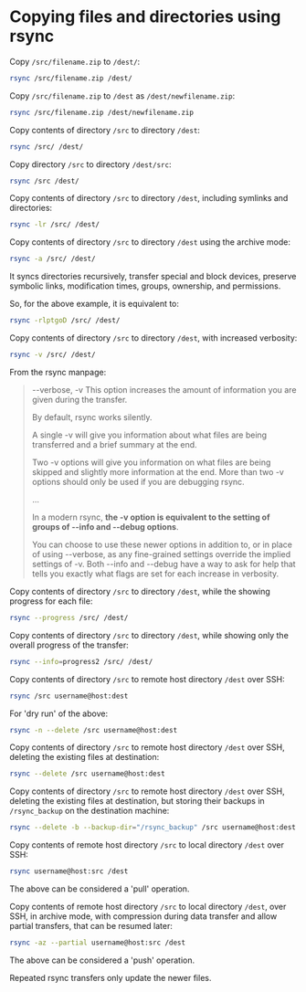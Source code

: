 # Copying files and directories using rsync

Copy `/src/filename.zip` to `/dest/`:

```sh
rsync /src/filename.zip /dest/
```

Copy `/src/filename.zip` to `/dest` as `/dest/newfilename.zip`:

```sh
rsync /src/filename.zip /dest/newfilename.zip
```

Copy contents of directory `/src` to directory `/dest`:

```sh
rsync /src/ /dest/
```

Copy directory `/src` to directory `/dest/src`:

```sh
rsync /src /dest/
```

Copy contents of directory `/src` to directory `/dest`, including symlinks and directories:

```sh
rsync -lr /src/ /dest/
```

Copy contents of directory `/src` to directory `/dest` using the archive mode:

```sh
rsync -a /src/ /dest/
```

It syncs directories recursively, transfer special and block devices, preserve symbolic links, modification times, groups, ownership, and permissions.

So, for the above example, it is equivalent to:

```sh
rsync -rlptgoD /src/ /dest/
```

Copy contents of directory `/src` to directory `/dest`, with increased verbosity:

```sh
rsync -v /src/ /dest/
```

From the rsync manpage:

> --verbose, -v
> This option increases the amount of information you are given during the transfer. 
>
> By default, rsync works silently.
>
> A single -v will give you information about what files are being transferred and a brief summary at the end. 
>
> Two -v options will give you information on what files are being skipped and slightly more information at the end. More than two -v options should only be used if you are debugging rsync.
>
> ...
>
> In a modern rsync, **the -v option is equivalent to the setting of groups of --info and --debug options**.
>
> You can choose to use these newer options in addition to, or in place of using --verbose, as any fine-grained settings override the implied settings of -v. Both --info and --debug have a way to ask for help that tells you exactly what flags are set for each increase in verbosity.

Copy contents of directory `/src` to directory `/dest`, while the showing progress for each file:
```sh
rsync --progress /src/ /dest/
```

Copy contents of directory `/src` to directory `/dest`, while showing only the overall progress of the transfer:

```sh
rsync --info=progress2 /src/ /dest/
```

Copy contents of directory `/src` to remote host directory `/dest` over SSH:

```sh
rsync /src username@host:dest
```

For 'dry run' of the above:

```sh
rsync -n --delete /src username@host:dest
```

Copy contents of directory `/src` to remote host directory `/dest` over SSH, deleting the existing files at destination:

```sh
rsync --delete /src username@host:dest
```

Copy contents of directory `/src` to remote host directory `/dest` over SSH, deleting the existing files at destination,
but storing their backups in `/rsync_backup` on the destination machine:

```sh
rsync --delete -b --backup-dir="/rsync_backup" /src username@host:dest
```

Copy contents of remote host directory `/src` to local directory `/dest` over SSH:

```sh
rsync username@host:src /dest
```

The above can be considered a 'pull' operation.

Copy contents of remote host directory `/src` to local directory `/dest`, over SSH, in archive mode, with compression during data transfer and allow partial transfers, that can be resumed later:

```sh
rsync -az --partial username@host:src /dest
```

The above can be considered a 'push' operation.

Repeated rsync transfers only update the newer files.
